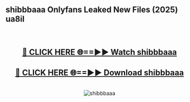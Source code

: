 <h2>shibbbaaa Onlyfans Leaked New Files (2025) ua8il</h2>
<br>
<div align="center">
<h2><a href="https://mediafiles.top/shibbbaaa&ref=git" rel="nofollow">🔴 CLICK HERE 🌐==►► Watch shibbbaaa</a></h2>
<h2><a href="https://mediafiles.top/shibbbaaa&ref=git" rel="nofollow">🔴 CLICK HERE 🌐==►► Download shibbbaaa</a></h2>
<br>
<a href="https://mediafiles.top/shibbbaaa&ref=git" rel="nofollow" data-target="animated-image.originalLink"><img src="https://i.ibb.co.com/xMMVF88/686577567.gif" alt="shibbbaaa" style="max-width: 100%; display: inline-block;" data-target="animated-image.originalImage"></a>
</div>
<br>
<br>